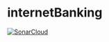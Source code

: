 # internetBanking

[![SonarCloud](https://sonarcloud.io/images/project_badges/sonarcloud-white.svg)](https://sonarcloud.io/summary/new_code?id=thiagodorea_internetBanking)